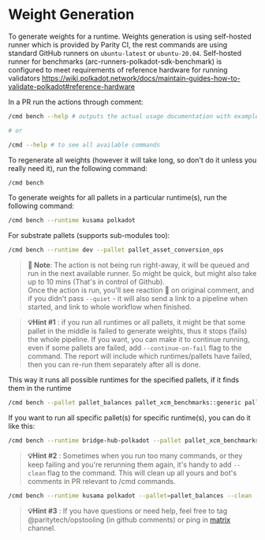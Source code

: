 # Weight Generation

To generate weights for a runtime. 
Weights generation is using self-hosted runner which is provided by Parity CI, the rest commands are using standard GitHub runners on `ubuntu-latest` or `ubuntu-20.04`.
Self-hosted runner for benchmarks (arc-runners-polkadot-sdk-benchmark) is configured to meet requirements of reference hardware for running validators https://wiki.polkadot.network/docs/maintain-guides-how-to-validate-polkadot#reference-hardware

In a PR run the actions through comment:

```sh
/cmd bench --help # outputs the actual usage documentation with examples and supported runtimes

# or

/cmd --help # to see all available commands
```

To regenerate all weights (however it will take long, so don't do it unless you really need it), run the following command:
```sh
/cmd bench
```

To generate weights for all pallets in a particular runtime(s), run the following command:
```sh
/cmd bench --runtime kusama polkadot
```

For substrate pallets (supports sub-modules too):
```sh
/cmd bench --runtime dev --pallet pallet_asset_conversion_ops
```

> **📝 Note**: The action is not being run right-away, it will be queued and run in the next available runner. So might be quick, but might also take up to 10 mins (That's in control of Github).  
Once the action is run, you'll see reaction 👀 on original comment, and if you didn't pass `--quiet` - it will also send a link to a pipeline when started, and link to whole workflow when finished.

> **💡Hint #1** : if you run all runtimes or all pallets, it might be that some pallet in the middle is failed to generate weights, thus it stops (fails) the whole pipeline. 
> If you want, you can make it to continue running, even if some pallets are failed, add `--continue-on-fail` flag to the command. The report will include which runtimes/pallets have failed, then you can re-run them separately after all is done. 

This way it runs all possible runtimes for the specified pallets, if it finds them in the runtime
```sh 
/cmd bench --pallet pallet_balances pallet_xcm_benchmarks::generic pallet_xcm_benchmarks::fungible
```

If you want to run all specific pallet(s) for specific runtime(s), you can do it like this:
```sh
/cmd bench --runtime bridge-hub-polkadot --pallet pallet_xcm_benchmarks::generic pallet_xcm_benchmarks::fungible
```


> **💡Hint #2** : Sometimes when you run too many commands, or they keep failing and you're rerunning them again, it's handy to add `--clean` flag to the command. This will clean up all yours and bot's comments in PR relevant to /cmd commands.

```sh
/cmd bench --runtime kusama polkadot --pallet=pallet_balances --clean --continue-on-fail
```

> **💡Hint #3** : If you have questions or need help, feel free to tag @paritytech/opstooling (in github comments) or ping in [matrix](https://matrix.to/#/#command-bot:parity.io) channel.